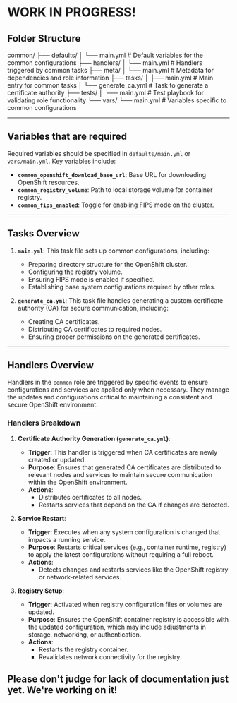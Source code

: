 # WORK IN PROGRESS!

## Folder Structure
common/
├── defaults/
│   └── main.yml                  # Default variables for the common configurations
├── handlers/
│   └── main.yml                  # Handlers triggered by common tasks
├── meta/
│   └── main.yml                  # Metadata for dependencies and role information
├── tasks/
│   ├── main.yml                  # Main entry for common tasks
│   └── generate_ca.yml           # Task to generate a certificate authority
├── tests/
│   └── main.yml                  # Test playbook for validating role functionality
└── vars/
    └── main.yml                  # Variables specific to common configurations

---

## Variables that are required

Required variables should be specified in `defaults/main.yml` or `vars/main.yml`. Key variables include:

- **`common_openshift_download_base_url`**: Base URL for downloading OpenShift resources.
- **`common_registry_volume`**: Path to local storage volume for container registry.
- **`common_fips_enabled`**: Toggle for enabling FIPS mode on the cluster.

---

## Tasks Overview

1. **`main.yml`**: This task file sets up common configurations, including:
   - Preparing directory structure for the OpenShift cluster.
   - Configuring the registry volume.
   - Ensuring FIPS mode is enabled if specified.
   - Establishing base system configurations required by other roles.

2. **`generate_ca.yml`**: This task file handles generating a custom certificate authority (CA) for secure communication, including:
   - Creating CA certificates.
   - Distributing CA certificates to required nodes.
   - Ensuring proper permissions on the generated certificates.

---

## Handlers Overview

Handlers in the `common` role are triggered by specific events to ensure configurations and services are applied only when necessary. They manage the updates and configurations critical to maintaining a consistent and secure OpenShift environment.

### Handlers Breakdown

1. **Certificate Authority Generation (`generate_ca.yml`)**:
   - **Trigger**: This handler is triggered when CA certificates are newly created or updated.
   - **Purpose**: Ensures that generated CA certificates are distributed to relevant nodes and services to maintain secure communication within the OpenShift environment.
   - **Actions**:
     - Distributes certificates to all nodes.
     - Restarts services that depend on the CA if changes are detected.

2. **Service Restart**:
   - **Trigger**: Executes when any system configuration is changed that impacts a running service.
   - **Purpose**: Restarts critical services (e.g., container runtime, registry) to apply the latest configurations without requiring a full reboot.
   - **Actions**:
     - Detects changes and restarts services like the OpenShift registry or network-related services.

3. **Registry Setup**:
   - **Trigger**: Activated when registry configuration files or volumes are updated.
   - **Purpose**: Ensures the OpenShift container registry is accessible with the updated configuration, which may include adjustments in storage, networking, or authentication.
   - **Actions**:
     - Restarts the registry container.
     - Revalidates network connectivity for the registry.



## Please don't judge for lack of documentation just yet. We're working on it!